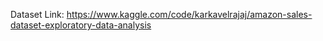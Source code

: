 Dataset Link: https://www.kaggle.com/code/karkavelrajaj/amazon-sales-dataset-exploratory-data-analysis